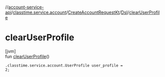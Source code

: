 //[account-service-api](../../../../index.md)/[classtime.service.account](../../index.md)/[CreateAccountRequestKt](../index.md)/[Dsl](index.md)/[clearUserProfile](clear-user-profile.md)

# clearUserProfile

[jvm]\
fun [clearUserProfile](clear-user-profile.md)()

<code>.classtime.service.account.UserProfile user_profile = 2;</code>
